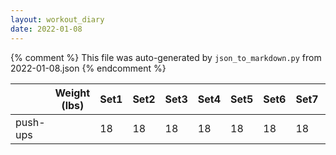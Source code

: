 ```yaml
---
layout: workout_diary
date: 2022-01-08
---
```


{% comment %}
    This file was auto-generated by `json_to_markdown.py` from 2022-01-08.json
{% endcomment %}

|                             | Weight (lbs) | Set1 | Set2 | Set3 | Set4 | Set5 | Set6 | Set7 | Set8 | Set9 | Set10 | Set11 | Set12 |
|-----------------------------|--------------|------|------|------|------|------|------|------|------|------|-------|-------|-------|
| push-ups |  | 18 | 18 | 18 | 18 | 18 | 18 | 18 | 18 |  |  |  |  |

